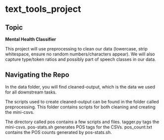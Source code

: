 # text_tools_project

## Topic
**Mental Health Classifier**

This project will use preprocessing to clean our data (lowercase, strip whitespace, ensure no random numbers/characters appear). We will also capture type/token ratios and possibly part of speech classes in our data. 

## Navigating the Repo

In the data folder, you will find cleaned-output, which is the data we used for all downstream tasks.

The scripts used to create cleaned-output can be found in the folder called preprocessing. This folder contains scripts for both cleaning and creating the mini-csvs.

The directory called pos contains a few scripts and files. tagger.py tags the mini-csvs. pos-stats.sh generates POS tags for the CSVs. pos_count.txt contains the POS counts generated by pos-stats.sh. 
